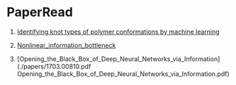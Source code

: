 # PaperRead
1. [Identifying knot types of polymer conformations by machine learning](./papers/Identifying_knot_types_of_polymer_conformations_by_machine_learning.pdf)
2. [ Nonlinear_information_bottleneck](./papers/Nonlinear_information_bottleneck.pdf)

3. [Opening_the_Black_Box_of_Deep_Neural_Networks_via_Information](./papers/1703.00810.pdf Opening_the_Black_Box_of_Deep_Neural_Networks_via_Information.pdf)

